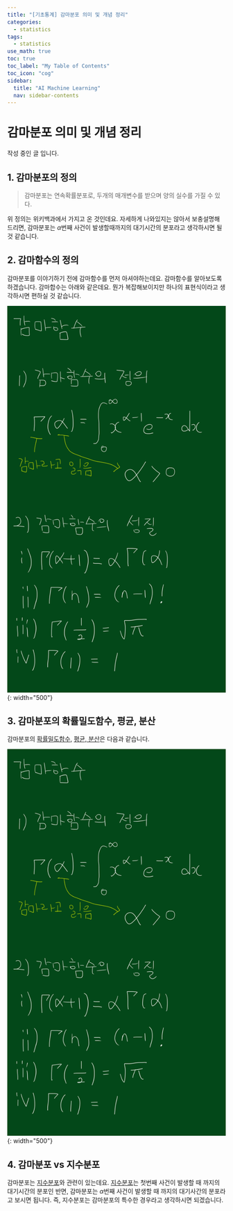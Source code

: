 ```yaml
---
title: "[기초통계] 감마분포 의미 및 개념 정리" 
categories:
  - statistics
tags:
  - statistics
use_math: true
toc: true
toc_label: "My Table of Contents"
toc_icon: "cog"
sidebar:
  title: "AI Machine Learning"
  nav: sidebar-contents
---
```


# 감마분포 의미 및 개념 정리

작성 중인 글 입니다. 

## 1. 감마분포의 정의

> 감마분포는 연속확률분포로, 두개의 매개변수를 받으며 양의 실수를 가질 수 있다. 

위 정의는 위키백과에서 가지고 온 것인데요. 자세하게 나와있지는 않아서 보충설명해 드리면, 
감마분포는 $\alpha$번째 사건이 발생할때까지의 대기시간의 분포라고 생각하시면 될 것 같습니다. 

## 2. 감마함수의 정의 

감마분포를 이야기하기 전에 감마함수를 먼저 아셔야하는데요. 
감마함수를 알아보도록 하겠습니다. 
감마합수는 아래와 같은데요. 
뭔가 복잡해보이지만 하나의 표현식이라고 생각하시면 편하실 것 같습니다. 

![figure01](/assets/images/statistics/gamma/gamma01.jpg){: width="500"}


## 3. 감마분포의 확률밀도함수, 평균, 분산

감마분포의 [확률밀도함수](https://losskatsu.github.io/statistics/prob-distribution/#), [평균, 분산](https://losskatsu.github.io/statistics/mean-vairance/#)은 다음과 같습니다.

![figure02](/assets/images/statistics/gamma/gamma01.jpg){: width="500"}

## 4. 감마분포 vs 지수분포

감마분포는 [지수분포](https://losskatsu.github.io/statistics/exponentialdist/)와 관련이 있는데요. 
[지수분포](https://losskatsu.github.io/statistics/exponentialdist/)는 첫번째 사건이 발생할 때 까지의 대기시간의 분포인 반면, 
감마분포는 $\alpha$번째 사건이 발생할 때 까지의 대기사간의 분포라고 보시면 됩니다. 
즉, 지수분포는 감마분포의 특수한 경우라고 생각하시면 되겠습니다. 


